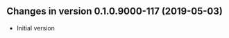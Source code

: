 




<!-- NEWS.md was auto-generated by NEWS.Rmd. Please DO NOT edit by hand!-->

## Changes in version 0.1.0.9000-117 (2019-05-03)

  - Initial version
